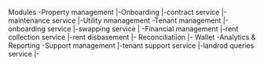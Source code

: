 Modules
 -Property management
  |-Onboarding
  |-contract service
  |-maintenance service
  |-Utility nmanagement
 -Tenant management
  |-onboarding service
  |-swapping service
  |
 -Financial management
  |-rent collection service
  |-rent disbasement
  |- Reconciliatiion
  |- Wallet
 -Analytics & Reporting
 -Support management
  |-tenant support service
  |-landrod queries service
  |-
 
